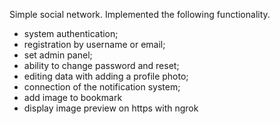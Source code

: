 Simple social network. Implemented the following functionality.

- system authentication;
- registration by username or email;
- set admin panel;
- ability to change password and reset;
- editing data with adding a profile photo; 
- connection of the notification system;
- add image to bookmark
- display image preview on https with ngrok